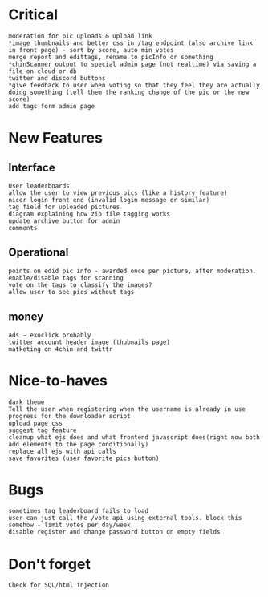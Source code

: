 # Critical
    moderation for pic uploads & upload link
    *image thumbnails and better css in /tag endpoint (also archive link in front page) - sort by score, auto min votes
    merge report and edittags, rename to picInfo or something
    *chinScanner output to special admin page (not realtime) via saving a file on cloud or db
    twitter and discord buttons
    *give feedback to user when voting so that they feel they are actually doing something (tell them the ranking change of the pic or the new score)
    add tags form admin page

# New Features

## Interface
    User leaderboards
    allow the user to view previous pics (like a history feature)
    nicer login front end (invalid login message or similar)
    tag field for uploaded pictures
    diagram explaining how zip file tagging works
    update archive button for admin
    comments

    
## Operational
    points on edid pic info - awarded once per picture, after moderation.
    enable/disable tags for scanning
    vote on the tags to classify the images?
    allow user to see pics without tags

## money
    ads - exoclick probably
    twitter account header image (thubnails page)
    matketing on 4chin and twittr


# Nice-to-haves
    dark theme
    Tell the user when registering when the username is already in use
    progress for the downloader script
    upload page css
    suggest tag feature
    cleanup what ejs does and what frontend javascript does(right now both add elements to the page conditionally)
    replace all ejs with api calls
    save favorites (user favorite pics button)

# Bugs
    sometimes tag leaderboard fails to load
    user can just call the /vote api using external tools. block this somehow - limit votes per day/week
    disable register and change password button on empty fields

# Don't forget
    Check for SQL/html injection